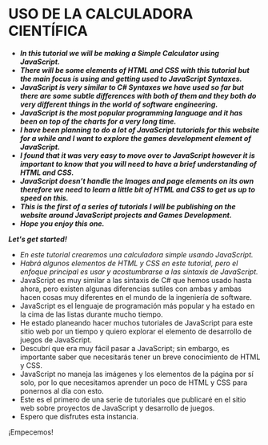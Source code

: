 # USO DE LA CALCULADORA CIENTÍFICA

- **_In this tutorial we will be making a Simple Calculator using JavaScript._**
- **_There will be some elements of HTML and CSS with this tutorial but the main focus is using and getting used to JavaScript Syntaxes._**
- **_JavaScript is very similar to C# Syntaxes we have used so far but there are some subtle differences with both of them and they both do very different things in the world of software engineering._**
- **_JavaScript is the most popular programming language and it has been on top of the charts for a very long time._**
- **_I have been planning to do a lot of JavaScript tutorials for this website for a while and I want to explore the games development element of JavaScript._**
- **_I found that it was very easy to move over to JavaScript however it is important to know that you will need to have a brief understanding of HTML and CSS._**
- **_JavaScript doesn’t handle the Images and page elements on its own therefore we need to learn a little bit of HTML and CSS to get us up to speed on this._**
- **_This is the first of a series of tutorials I will be publishing on the website around JavaScript projects and Games Development._**
- **_Hope you enjoy this one._**

**_Let's get started!_**

- _En este tutorial crearemos una calculadora simple usando JavaScript._
- _Habrá algunos elementos de HTML y CSS en este tutorial, pero el enfoque principal es usar y acostumbrarse a las sintaxis de JavaScript._
- JavaScript es muy similar a las sintaxis de C# que hemos usado hasta ahora, pero existen algunas diferencias sutiles con ambas y ambas hacen cosas muy diferentes en el mundo de la ingeniería de software.
- JavaScript es el lenguaje de programación más popular y ha estado en la cima de las listas durante mucho tiempo.
- He estado planeando hacer muchos tutoriales de JavaScript para este sitio web por un tiempo y quiero explorar el elemento de desarrollo de juegos de JavaScript.
- Descubrí que era muy fácil pasar a JavaScript; sin embargo, es importante saber que necesitarás tener un breve conocimiento de HTML y CSS.
- JavaScript no maneja las imágenes y los elementos de la página por sí solo, por lo que necesitamos aprender un poco de HTML y CSS para ponernos al día con esto.
- Este es el primero de una serie de tutoriales que publicaré en el sitio web sobre proyectos de JavaScript y desarrollo de juegos.
- Espero que disfrutes esta instancia.

¡Empecemos!
